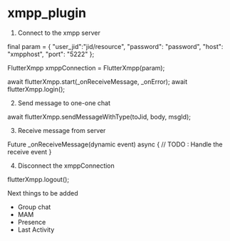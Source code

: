 # xmpp_plugin

1. Connect to the xmpp server

final param = {
      "user_jid":"jid/resource",
      "password": "password",
      "host": "xmpphost",
      "port": "5222"
};

FlutterXmpp xmppConnection = FlutterXmpp(param);

await flutterXmpp.start(_onReceiveMessage, _onError);
await flutterXmpp.login();

2. Send message to one-one chat

await flutterXmpp.sendMessageWithType(toJid, body, msgId);

3. Receive message from server

Future _onReceiveMessage(dynamic event) async {
       // TODO : Handle the receive event
}

4. Disconnect the xmppConnection

flutterXmpp.logout();

Next things to be added

 - Group chat
 - MAM
 - Presence
 - Last Activity
